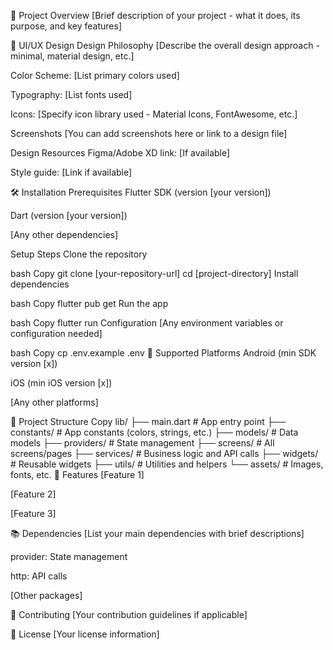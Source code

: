 📌 Project Overview
[Brief description of your project - what it does, its purpose, and key features]

🎨 UI/UX Design
Design Philosophy
[Describe the overall design approach - minimal, material design, etc.]

Color Scheme: [List primary colors used]

Typography: [List fonts used]

Icons: [Specify icon library used - Material Icons, FontAwesome, etc.]

Screenshots
[You can add screenshots here or link to a design file]

Design Resources
Figma/Adobe XD link: [If available]

Style guide: [Link if available]

🛠️ Installation
Prerequisites
Flutter SDK (version [your version])

Dart (version [your version])

[Any other dependencies]

Setup Steps
Clone the repository

bash
Copy
git clone [your-repository-url]
cd [project-directory]
Install dependencies

bash
Copy
flutter pub get
Run the app

bash
Copy
flutter run
Configuration
[Any environment variables or configuration needed]

bash
Copy
cp .env.example .env
📱 Supported Platforms
Android (min SDK version [x])

iOS (min iOS version [x])

[Any other platforms]

🔧 Project Structure
Copy
lib/
├── main.dart          # App entry point
├── constants/        # App constants (colors, strings, etc.)
├── models/           # Data models
├── providers/        # State management
├── screens/         # All screens/pages
├── services/        # Business logic and API calls
├── widgets/         # Reusable widgets
├── utils/           # Utilities and helpers
└── assets/          # Images, fonts, etc.
🚀 Features
[Feature 1]

[Feature 2]

[Feature 3]

📚 Dependencies
[List your main dependencies with brief descriptions]

provider: State management

http: API calls

[Other packages]

🤝 Contributing
[Your contribution guidelines if applicable]

📄 License
[Your license information]
